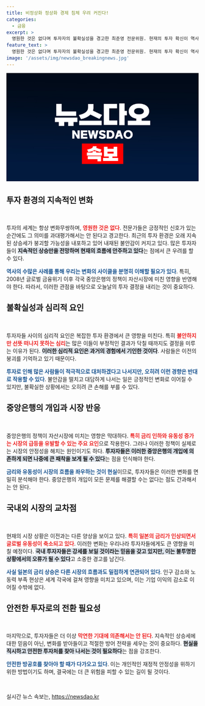```yaml
---
title: 비정상화 정상화 경제 침체 우려 커진다!
categories:
  - 금융
excerpt: >
  영원한 것은 없다며 투자자의 불확실성을 경고한 최준영 전문위원. 현재의 투자 확신이 역사 속 반복된 사이클의 시작점일 수 있음을 강조하며, 자산시장의 침체와 재정렬의 시대가 다가오고 있다고 전한다.
feature_text: >
  영원한 것은 없다며 투자자의 불확실성을 경고한 최준영 전문위원. 현재의 투자 확신이 역사 속 반복된 사이클의 시작점일 수 있음을 강조하며, 자산시장의 침체와 재정렬의 시대가 다가오고 있다고 전한다.
image: '/assets/img/newsdao_breakingnews.jpg'
---
```


<p><img src="/assets/img/newsdao_breakingnews.jpg" alt="implanttips 속보" /></p>

<h2 data-ke-size="size26">투자 환경의 지속적인 변화</h2>

<p data-ke-size="size16">&nbsp;</p>

<p>투자의 세계는 항상 변화무쌍하며, <b><span style="color: #ee2323;">영원한 것은 없다</span></b>. 전문가들은 긍정적인 신호가 있는 순간에도 그 의미를 과대평가해서는 안 된다고 경고한다. 최근의 투자 환경은 오래 지속된 상승세가 붕괴할 가능성을 내포하고 있어 내재된 불안감이 커지고 있다. 많은 투자자들이 <b><span style="background-color: #21538527;">지속적인 상승만을 전망하며 현재의 흐름에 안주하고 있다</span></b>는 점에서 큰 우려를 할 수 있다. </p>

<p><b><span style="color: #1a5490;">역사의 수많은 사례를 통해 우리는 변화의 사이클을 분명히 이해할 필요가 있다</span></b>. 특히, 2008년 글로벌 금융위기 이후 각국 중앙은행의 정책이 자산시장에 미친 영향을 반영해야 한다. 따라서, 이러한 관점을 바탕으로 오늘날의 투자 결정을 내리는 것이 중요하다.</p>

<h2 data-ke-size="size26">불확실성과 심리적 요인</h2>

<p data-ke-size="size16">&nbsp;</p>

<p>투자자들 사이의 심리적 요인은 복잡한 투자 환경에서 큰 영향을 미친다. 특히 <b><span style="color: #ee2323;">불안하지만 선뜻 떠나지 못하는 심리</span></b>는 많은 이들이 부정적인 결과가 닥칠 때까지도 결정을 미루는 이유가 된다. <b><span style="background-color: #21538527;">이러한 심리적 요인은 과거의 경험에서 기인한 것이다</span></b>. 사람들은 이전의 붕괴를 기억하고 있기 때문이다.</p>

<p><b><span style="color: #1a5490;">투자로 인해 많은 사람들이 적극적으로 대처하겠다고 나서지만, 오히려 이런 경향은 반대로 작용할 수 있다</span></b>. 불안감을 떨치고 대담하게 나서는 일은 긍정적인 변화로 이어질 수 있지만, 불확실한 상황에서는 오히려 큰 손해를 부를 수 있다.</p>

<h2 data-ke-size="size26">중앙은행의 개입과 시장 반응</h2>

<p data-ke-size="size16">&nbsp;</p>

<p>중앙은행의 정책이 자산시장에 미치는 영향은 막대하다. <b><span style="color: #ee2323;">특히 금리 인하와 유동성 증가는 시장의 급등을 유발할 수 있는 주요 요인</span></b>으로 작용한다. 그러나 이러한 정책이 실제로는 시장의 안정성을 해치는 원인이기도 하다. <b><span style="background-color: #21538527;">투자자들은 이러한 중앙은행의 개입에 의존하게 되면 나중에 큰 패착을 보게 될 수 있다</span></b>는 점을 인식해야 한다.</p>

<p><b><span style="color: #1a5490;">금리와 유동성이 시장의 흐름을 좌우하는 것이 현실</span></b>이므로, 투자자들은 이러한 변화를 면밀히 분석해야 한다. 중앙은행의 개입이 모든 문제를 해결할 수는 없다는 점도 간과해서는 안 된다.</p>

<h2 data-ke-size="size26">국내외 시장의 교차점</h2>

<p data-ke-size="size16">&nbsp;</p>

<p>현재의 시장 상황은 이전과는 다른 양상을 보이고 있다. <b><span style="color: #ee2323;">특히 일본의 금리가 인상되면서 글로벌 유동성이 축소되고 있다</span></b>. 이러한 변화는 우리나라 투자자들에게도 큰 영향을 미칠 예정이다. <b><span style="background-color: #21538527;">국내 투자자들은 강세를 보일 것이라는 믿음을 갖고 있지만, 이는 불투명한 상황에서의 오류가 될 수 있다</span></b>고 소중한 경고를 남긴다.</p>

<p><b><span style="color: #1a5490;">사실 일본의 금리 상승은 다른 시장의 흐름과도 밀접하게 연관되어 있다</span></b>. 인구 감소와 노동력 부족 현상은 세계 각국에 걸쳐 영향을 미치고 있으며, 이는 기업 이익의 감소로 이어질 수밖에 없다.</p>

<h2 data-ke-size="size26">안전한 투자로의 전환 필요성</h2>

<p data-ke-size="size16">&nbsp;</p>

<p>마지막으로, 투자자들은 더 이상 <b><span style="color: #ee2323;">막연한 기대에 의존해서는 안 된다</span></b>. 지속적인 상승세에 대한 믿음이 아닌, 변화를 받아들이고 적절한 방어 전략을 세우는 것이 중요하다. <b><span style="background-color: #21538527;">현실을 직시하고 안전한 투자처를 찾아 나서는 것이 필요하다</span></b>는 점을 강조한다.</p>

<p><b><span style="color: #1a5490;">안전한 방공호를 찾아야 할 때가 다가오고 있다</span></b>. 이는 개인적인 재정적 안정성을 위하기 위한 방법이기도 하며, 결국에는 더 큰 위험을 피할 수 있는 길이 될 것이다.</p>

<p data-ke-size="size16">&nbsp;</p>
실시간 뉴스 속보는, <a href="https://newsdao.kr" rel="dofollow">https://newsdao.kr</a>



